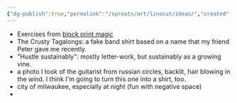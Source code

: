 ```yaml
---
{"dg-publish":true,"permalink":"/sprouts/art/linocut/ideas/","created":"2024-12-02T20:04:12.331-06:00","updated":"2025-01-03T14:50:52.217-06:00"}
---
```



- Exercises from [block print magic](https://www.goodreads.com/book/show/40944094-block-print-magic)
- The Crusty Tagalongs: a fake band shirt based on a name that my friend Peter gave me recently. 
- "Hustle sustainably": mostly letter-work, but sustainably as a growing vine. 
- a photo I took of the guitarist from russian circles, backlit, hair blowing in the wind. I think I'm going to turn this one into a shirt, too. 
- city of milwaukee, especially at night (fun with negative space)
- 